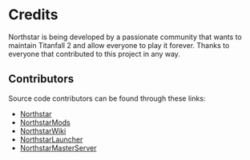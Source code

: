 # Credits

Northstar is being developed by a passionate community that wants to maintain Titanfall 2 and allow everyone to play it forever. Thanks to everyone that contributed to this project in any way.

## Contributors

Source code contributors can be found through these links:

- [Northstar](https://github.com/R2Northstar/Northstar/graphs/contributors)
- [NorthstarMods](https://github.com/R2Northstar/NorthstarMods/graphs/contributors)
- [NorthstarWiki](https://github.com/R2Northstar/NorthstarWiki/graphs/contributors)
- [NorthstarLauncher](https://github.com/R2Northstar/NorthstarLauncher/graphs/contributors)
- [NorthstarMasterServer](https://github.com/R2Northstar/NorthstarMasterServer/graphs/contributors)
